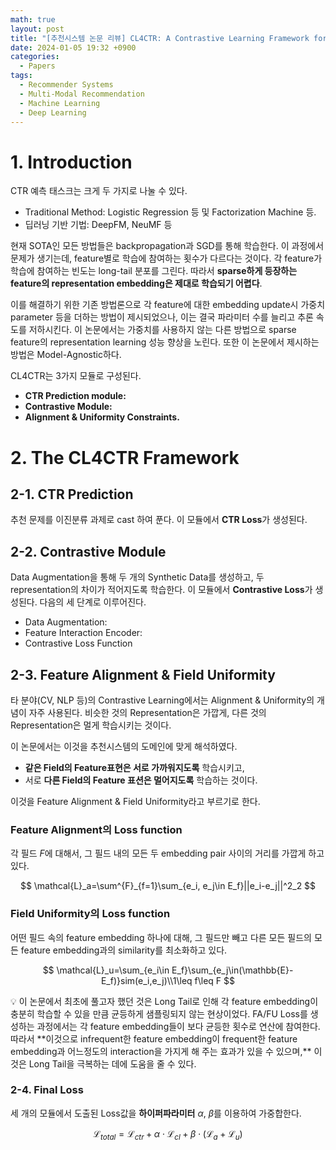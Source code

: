 ```yaml
---
math: true
layout: post
title: "[추천시스템 논문 리뷰] CL4CTR: A Contrastive Learning Framework for CTR Prediction"
date: 2024-01-05 19:32 +0900
categories:
  - Papers
tags:
  - Recommender Systems
  - Multi-Modal Recommendation
  - Machine Learning
  - Deep Learning
---
```

# 1. Introduction

CTR 예측 태스크는 크게 두 가지로 나눌 수 있다.

- Traditional Method: Logistic Regression 등 및 Factorization Machine 등.
- 딥러닝 기반 기법: DeepFM, NeuMF 등

현재 SOTA인 모든 방법들은 backpropagation과 SGD를 통해 학습한다. 이 과정에서 문제가 생기는데, feature별로 학습에 참여하는 횟수가 다르다는 것이다. 각 feature가 학습에 참여하는 빈도는 long-tail 분포를 그린다. 따라서 **sparse하게 등장하는 feature의 representation embedding은 제대로 학습되기 어렵다**. 

이를 해결하기 위한 기존 방법론으로 각 feature에 대한 embedding update시 가중치 parameter 등을 더하는 방법이 제시되었으나, 이는 결국 파라미터 수를 늘리고 추론 속도를 저하시킨다. 이 논문에서는 가중치를 사용하지 않는 다른 방법으로 sparse feature의 representation learning 성능 향상을 노린다. 또한 이 논문에서 제시하는 방법은 Model-Agnostic하다.

CL4CTR는 3가지 모듈로 구성된다.

- **CTR Prediction module:**
- **Contrastive Module:**
- **Alignment & Uniformity Constraints.**

# 2. The CL4CTR Framework

## 2-1. **CTR Prediction**

추천 문제를 이진분류 과제로 cast 하여 푼다. 이 모듈에서 **CTR Loss**가 생성된다.

## 2-2. **Contrastive Module**

Data Augmentation을 통해 두 개의 Synthetic Data를 생성하고, 두 representation의 차이가 적어지도록 학습한다. 이 모듈에서 **Contrastive Loss**가 생성된다. 다음의 세 단계로 이루어진다.

- Data Augmentation:
- Feature Interaction Encoder:
- Contrastive Loss Function

## 2-3. **Feature Alignment & Field Uniformity**

타 분야(CV, NLP 등)의 Contrastive Learning에서는 Alignment & Uniformity의 개념이 자주 사용된다. 비슷한 것의 Representation은 가깝게, 다른 것의 Representation은 멀게 학습시키는 것이다.

이 논문에서는 이것을 추천시스템의 도메인에 맞게 해석하였다. 

- **같은 Field의 Feature표현은 서로 가까워지도록** 학습시키고,
- 서로 **다른 Field의 Feature 표션은 멀어지도록** 학습하는 것이다.

이것을 Feature Alignment & Field Uniformity라고 부르기로 한다.

### **Feature Alignment의 Loss function**

각 필드 $F$에 대해서, 그 필드 내의 모든 두 embedding pair 사이의 거리를 가깝게 하고 있다.

$$
\mathcal{L}_a=\sum^{F}_{f=1}\sum_{e_i, e_j\in E_f}||e_i-e_j||^2_2
$$

### **Field Uniformity의 Loss function**

어떤 필드 속의 feature embedding 하나에 대해, 그 필드만 빼고 다른 모든 필드의 모든 feature embedding과의 similarity를 최소화하고 있다.

$$
\mathcal{L}_u=\sum_{e_i\in E_f}\sum_{e_j\in(\mathbb{E}-E_f)}sim(e_i,e_j)\\1\leq f\leq F
$$

<aside>
💡 이 논문에서 최초에 풀고자 했던 것은 Long Tail로 인해 각 feature embedding이 충분히 학습할 수 있을 만큼 균등하게 샘플링되지 않는 현상이었다. FA/FU Loss를 생성하는 과정에서는 각 feature embedding들이 보다 균등한 횟수로 연산에 참여한다. 따라서 **이것으로 infrequent한 feature embedding이 frequent한 feature embedding과 어느정도의 interaction을 가지게 해 주는 효과가 있을 수 있으며,** 이것은 Long Tail을 극복하는 데에 도움을 줄 수 있다.

</aside>

### 2-4. Final Loss

세 개의 모듈에서 도출된 Loss값을 **하이퍼파라미터** $\alpha$, $\beta$를 이용하여 가중합한다.

$$
\mathcal{L}_{total}=\mathcal{L}_{ctr}+\alpha\cdot\mathcal{L}_{cl}+\beta\cdot(\mathcal{L}_{a}+\mathcal{L}_u)
$$